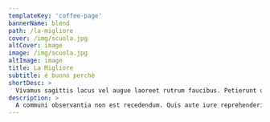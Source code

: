 ```yaml
---
templateKey: 'coffee-page'
bannerName: blend
path: /la-migliore
cover: /img/scuola.jpg
altCover: image
image: /img/scuola.jpg
altImage: image
title: La Migliore
subtitle: é buono perchè
shortDesc: >
  Vivamus sagittis lacus vel augue laoreet rutrum faucibus. Petierunt uti sibi concilium totius Galliae in diem certam indicere. Nihilne te nocturnum praesidium Palati, nihil urbis vigiliae.
description: >
  A communi observantia non est recedendum. Quis aute iure reprehenderit in voluptate velit esse. Ambitioni dedisse scripsisse iudicaretur.
---
```

